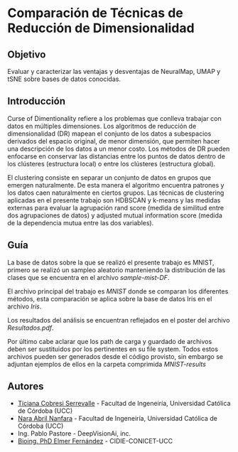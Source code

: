 # Comparación de Técnicas de Reducción de Dimensionalidad

## Objetivo
Evaluar y caracterizar las ventajas y desventajas de NeuralMap, UMAP y tSNE sobre bases de datos conocidas.

## Introducción
Curse of Dimentionality refiere a los problemas que conlleva trabajar con datos en múltiples dimensiones. Los algoritmos de reducción de dimensionalidad (DR) mapean el conjunto de los datos a subespacios derivados del espacio original, de menor dimensión, que permiten hacer una descripción de los datos a un menor costo. Los métodos de DR pueden enfocarse en conservar las distancias entre los puntos de datos dentro de los clústeres (estructura local) o entre los clústeres (estructura global).

El clustering consiste en separar un conjunto de datos en grupos que emergen naturalmente. De esta manera el algoritmo encuentra patrones y los datos caen naturalmente en ciertos grupos. Las técnicas de clustering aplicadas en el presente trabajo son HDBSCAN y k-means y las medidas externas para evaluar la agrupación rand score (medida de similitud entre dos agrupaciones de datos) y  adjusted mutual information score (medida de la dependencia mutua entre las dos variables).

## Guía
La base de datos sobre la que se realizó el presente trabajo es MNIST, primero se realizó un sampleo aleatorio manteniendo la distribución de las clases que se encuentra en el archivo _sample-mist-DF_.

El archivo principal del trabajo es _MNIST_ donde se comparan los diferentes métodos, esta comparación se aplica sobre la base de datos Iris en el archivo _Iris_.

Los resultados del análisis se encuentran reflejados en el poster del archivo _Resultados.pdf_.

Por último cabe aclarar que los path de carga y guardado de archivos deben ser sustituidos por los pertinentes en su file system. Todos estos archivos pueden ser generados desde el código provisto, sin embargo se adjuntan ejemplos de ellos en la carpeta comprimida _MNIST-results_



## Autores

* [Ticiana Cobresi Serrevalle](https://github.com/Ticicobresiserr) - Facultad de Ingeneiría, Universidad Católica de Córdoba (UCC)
* [Nara Abril Nanfara](https://github.com/Nara00) - Facultad de Ingeneiría, Universidad Católica de Córdoba (UCC)
* Ing. Pablo Pastore - DeepVisionAi, inc.
* [Bioing. PhD Elmer Fernández](https://github.com/elmerfer) - CIDIE-CONICET-UCC
